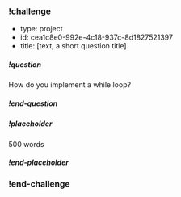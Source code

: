 <!-- >>>>>>>>>>>>>>>>>>>>>> BEGIN CHALLENGE >>>>>>>>>>>>>>>>>>>>>> -->
<!-- Replace everything in square brackets [] and remove brackets  -->

### !challenge

* type: project
* id: cea1c8e0-992e-4c18-937c-8d1827521397
* title: [text, a short question title]
<!-- * points: [1] (optional, the number of points for scoring as a checkpoint) -->
<!-- * topics: [python, pandas] (optional the topics for analyzing points) -->

##### !question

How do you implement a while loop?

##### !end-question

##### !placeholder

500 words

##### !end-placeholder

<!-- other optional sections -->
<!-- !hint - !end-hint (markdown, hidden, students click to view) -->
<!-- !rubric - !end-rubric (markdown, instructors can see while scoring a checkpoint) -->
<!-- !explanation - !end-explanation (markdown, students can see after answering correctly) -->

### !end-challenge

<!-- ======================= END CHALLENGE ======================= -->